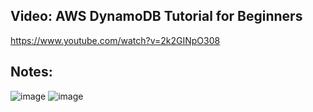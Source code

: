 ## Video: AWS DynamoDB Tutorial for Beginners

https://www.youtube.com/watch?v=2k2GINpO308

## Notes:
![image](https://user-images.githubusercontent.com/47732318/169343168-04af87ae-0153-4420-a57b-ea053ad87cca.png)
![image](https://user-images.githubusercontent.com/47732318/169343498-444651d1-6ba5-429d-a87b-dc4477198b1e.png)
